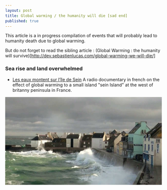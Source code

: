```yaml
---
layout: post
title: Global warming / the humanity will die [sad end]
published: true
---
```


This article is a in progress compilation of events that will probably lead to humanity death due to global warming. 

But do not forget to read the sibling article : (Global Warming : the humanity will survive)[http://dev.sebastienlucas.com/global-warming-we-will-die/]

### Sea rise and land overwhelmed

* [Les eaux montent sur l’île de Sein](https://www.franceculture.fr/emissions/lheure-du-documentaire/lheure-du-documentaire-lundi-24-juillet-2017) A radio documentary in french on the effect of global warming to a small island "sein Island" at the west of britanny peninsula in France.

<a href="https://www.franceculture.fr/emissions/lheure-du-documentaire/lheure-du-documentaire-lundi-24-juillet-2017" title="ile de sein and global warming"><img src="../images/global-warming-ile-de-sein.jpg"></a>


